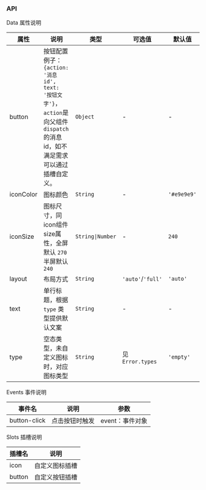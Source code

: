 ### API

<div class="card">

Data 属性说明

| 属性 | 说明 | 类型 | 可选值 | 默认值 |
| --- | --- | --- | --- | --- |
| button | 按钮配置例子：`{action: '消息id', text: '按钮文字'}`，`action`是向父组件 `dispatch` 的消息id，如不满足需求可以通过插槽自定义。 | `Object` | - | - |
| iconColor | 图标颜色 | `String` | - | `'#e9e9e9'` |
| iconSize | 图标尺寸，同icon组件size属性，全屏默认 `270` 半屏默认 `240` | `String\|Number` | - | `240` |
| layout | 布局方式 | `String` | `'auto'`/`'full'` | `'auto'` |
| text | 单行标题，根据 `type` 类型提供默认文案 | `String` | - | - |
| type | 空态类型，未自定义图标时，对应图标类型 | `String` | 见`Error.types` | `'empty'` |

</div>

<div class="card">

Events 事件说明

| 事件名 | 说明 | 参数 |
| --- | --- | --- |
| button-click | 点击按钮时触发 | event：事件对象 |

</div>

<div class="card">

Slots 插槽说明

| 插槽名 | 说明 |
|-----------|-----------|
| icon | 自定义图标插槽 |
| button | 自定义按钮插槽 |

</div>
